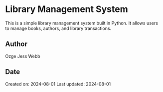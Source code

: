 # Library Management System

This is a simple library management system built in Python. It allows users to manage books, authors, and library transactions.

## Author

Ozge Jess Webb

## Date

Created on: 2024-08-01
Last updated: 2024-08-01